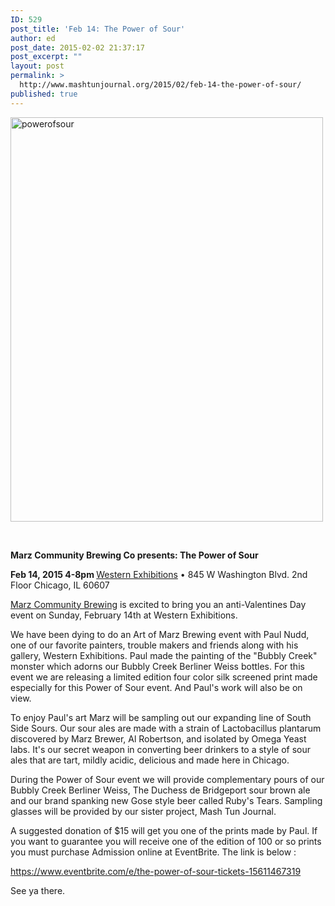 ```yaml
---
ID: 529
post_title: 'Feb 14: The Power of Sour'
author: ed
post_date: 2015-02-02 21:37:17
post_excerpt: ""
layout: post
permalink: >
  http://www.mashtunjournal.org/2015/02/feb-14-the-power-of-sour/
published: true
---
```

<a href="http://www.mashtunjournal.org/2015/02/feb-14-the-power-of-sour/powerofsour/" rel="attachment wp-att-530"><img class="alignnone size-full wp-image-530" src="http://www.mashtunjournal.org/wp-content/uploads/2015/02/powerofsour.jpg" alt="powerofsour" width="500" height="647" /></a>

&nbsp;

<strong>Marz Community Brewing Co presents: The Power of Sour</strong>

<strong> Feb 14, 2015 4-8pm
</strong>
<a href="http://www.westernexhibitions.com/" target="_blank">Western Exhibitions</a> • 845 W Washington Blvd. 2nd Floor Chicago, IL 60607

<a href="http://www.marzbrewing.com" target="_blank">Marz Community Brewing</a> is excited to bring you an anti-Valentines Day event on Sunday, February 14th at Western Exhibitions.

We have been dying to do an Art of Marz Brewing event with Paul Nudd, one of our favorite painters, trouble makers and friends along with his gallery, Western Exhibitions. Paul made the painting of the "Bubbly Creek" monster which adorns our Bubbly Creek Berliner Weiss bottles. For this event we are releasing a limited edition four color silk screened print made especially for this Power of Sour event. And Paul's work will also be on view.

To enjoy Paul's art Marz will be sampling out our expanding line of South Side Sours. Our sour ales are made with a strain of Lactobacillus plantarum discovered by Marz Brewer, Al Robertson, and isolated by Omega Yeast labs. It's our secret weapon in converting beer drinkers to a style of sour ales that are tart, mildly acidic, delicious and made here in Chicago.

During the Power of Sour event we will provide complementary pours of our Bubbly Creek Berliner Weiss, The Duchess de Bridgeport sour brown ale and our brand spanking new Gose style beer called Ruby's Tears. Sampling glasses will be provided by our sister project, Mash Tun Journal.

A suggested donation of $15 will get you one of the prints made by Paul. If you want to guarantee you will receive one of the edition of 100 or so prints you must purchase Admission online at EventBrite. The link is below :

<a href="https://www.eventbrite.com/e/the-power-of-sour-tickets-15611467319" target="_blank">https://www.eventbrite.com/e/the-power-of-sour-tickets-15611467319</a>

See ya there.
